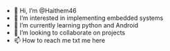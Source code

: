 - 👋 Hi, I’m @Haithem46
- 👀 I’m interested in implementing embedded systems
- 🌱 I’m currently learning python and Android
- 💞️ I’m looking to collaborate on projects
- 📫 How to reach me txt me here

<!---
Haithem46/Haithem46 is a ✨ special ✨ repository because its `README.md` (this file) appears on your GitHub profile.
You can click the Preview link to take a look at your changes.
--->
